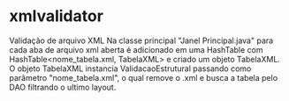 ﻿xmlvalidator
============

Validação de arquivo XML
Na classe principal "Janel Principal.java" para cada aba de arquivo xml aberta é adicionado em uma HashTable com HashTable<nome_tabela.xml, TabelaXML> e criado um objeto TabelaXML.
O objeto TabelaXML instancia ValidacaoEstrutural passando como parâmetro "nome_tabela.xml", o qual remove o .xml e busca a tabela pelo DAO filtrando o ultimo layout.